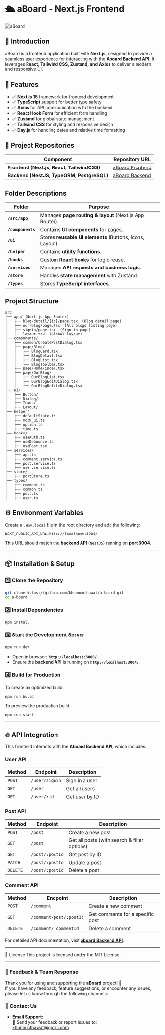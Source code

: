 # 🛳 aBoard - Next.js Frontend

<img src="https://github.com/user-attachments/assets/40ff5a41-b1e6-4a92-a277-eb7160441a97" alt="aBoard">

## 📝 Introduction

aBoard is a frontend application built with **Next.js**, designed to provide a seamless user experience for interacting with the **Aboard Backend API**. It leverages **React, Tailwind CSS, Zustand, and Axios** to deliver a modern and responsive UI.

## 📌 Features

- ✅ **Next.js 15** framework for frontend development
- ✅ **TypeScript** support for better type safety
- ✅ **Axios** for API communication with the backend
- ✅ **React Hook Form** for efficient form handling
- ✅ **Zustand** for global state management
- ✅ **Tailwind CSS** for styling and responsive design
- ✅ **Day.js** for handling dates and relative time formatting

## 🔗 Project Repositories

| Component                                  | Repository URL                                                |
| ------------------------------------------ | ------------------------------------------------------------- |
| **Frontend (Next.js, React, TailwindCSS)** | [aBoard Frontend](https://github.com/khunnunthawat/a-board)   |
| **Backend (NestJS, TypeORM, PostgreSQL)**  | [aBoard Backend](https://github.com/khunnunthawat/a-board-be) |

## Folder Descriptions

| Folder            | Purpose                                                   |
| ----------------- | --------------------------------------------------------- |
| **`/src/app`**    | Manages **page routing & layout** (Next.js App Router).   |
| **`/components`** | Contains **UI components** for pages.                     |
| **`/ui`**         | Stores **reusable UI elements** (Buttons, Icons, Layout). |
| **`/helper`**     | Contains **utility functions**.                           |
| **`/hooks`**      | Custom **React hooks** for logic reuse.                   |
| **`/services`**   | Manages **API requests and business logic**.              |
| **`/store`**      | Handles **state management** with Zustand.                |
| **`/types`**      | Stores **TypeScript interfaces**.                         |

## Project Structure

```
src
│── app/ (Next.js App Router)
│   ├── blog-detail/[id]/page.tsx  (Blog detail page)
│   ├── our-blog/page.tsx  (All blogs listing page)
│   ├── signin/page.tsx  (Sign-in page)
│   ├── layout.tsx  (Global layout)
│── components/
│   ├── common/CreatePostDialog.tsx
│   ├── page/Blog/
│   │   ├── BlogCard.tsx
│   │   ├── BlogDetail.tsx
│   │   ├── BlogList.tsx
│   │   ├── BlogToolbar.tsx
│   ├── page/Home/index.tsx
│   ├── page/OurBlog/
│   │   ├── OurBlogList.tsx
│   │   ├── OurBlogEditDialog.tsx
│   │   ├── OurBlogDeleteDialog.tsx
│── ui/
│   ├── Button/
│   ├── Dialog/
│   ├── Icons/
│   ├── Layout/
│── helper/
│   ├── defaultState.ts
│   ├── mock_ui.ts
│   ├── option.ts
│   ├── time.ts
│── hooks/
│   ├── useAuth.ts
│   ├── useDebounce.ts
│   ├── usePost.tsx
│── services/
│   ├── api.ts
│   ├── comment.service.ts
│   ├── post.service.ts
│   ├── user.service.ts
│── store/
│   ├── postStore.ts
│── types/
│   ├── comment.ts
│   ├── common.ts
│   ├── post.ts
│   ├── user.ts
```

## ⚙️ Environment Variables

Create a `.env.local` file in the root directory and add the following:

```env
NEXT_PUBLIC_API_URL=http://localhost:3004/
```

This URL should match the **backend API** (`NestJS`) running on **port 3004**.

---

## 📦 Installation & Setup

### **1️⃣ Clone the Repository**

```bash
git clone https://github.com/khunnunthawat/a-board.git
cd a-board
```

### **2️⃣ Install Dependencies**

```bash
npm install
```

### **3️⃣ Start the Development Server**

```bash
npm run dev
```

- Open in browser: **`http://localhost:3000/`**
- Ensure the **backend API** is running on **`http://localhost:3004/`**.

### **4️⃣ Build for Production**

To create an optimized build:

```bash
npm run build
```

To preview the production build:

```bash
npm run start
```

---

## 🔥 API Integration

This frontend interacts with the **Aboard Backend API**, which includes:

### **User API**

| Method | Endpoint       | Description    |
| ------ | -------------- | -------------- |
| `POST` | `/user/signin` | Sign in a user |
| `GET`  | `/user`        | Get all users  |
| `GET`  | `/user/:id`    | Get user by ID |

### **Post API**

| Method   | Endpoint        | Description                                  |
| -------- | --------------- | -------------------------------------------- |
| `POST`   | `/post`         | Create a new post                            |
| `GET`    | `/post`         | Get all posts (with search & filter options) |
| `GET`    | `/post/:postId` | Get post by ID                               |
| `PATCH`  | `/post/:postId` | Update a post                                |
| `DELETE` | `/post/:postId` | Delete a post                                |

### **Comment API**

| Method   | Endpoint                | Description                      |
| -------- | ----------------------- | -------------------------------- |
| `POST`   | `/comment`              | Create a new comment             |
| `GET`    | `/comment/post/:postId` | Get comments for a specific post |
| `DELETE` | `/comment/:commentId`   | Delete a comment                 |

For detailed API documentation, visit **[aboard Backend API](https://github.com/khunnunthawat/a-board-be)**.

---

📜 License
This project is licensed under the MIT License.

---

### **📌 Feedback & Team Response**

Thank you for using and supporting the **aBoard** project! 🚀  
If you have any feedback, feature suggestions, or encounter any issues, please let us know through the following channels:

### 📩 **Contact Us**

- **Email Support:**  
  📧 Send your feedback or report issues to:  
  [khunnunthawat@gmail.com](mailto:khunnunthawat@gmail.com)
